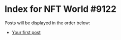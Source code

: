 # Index for NFT World #9122
Posts will be displayed in the order below:

- [Your first post](./001-first.md)

